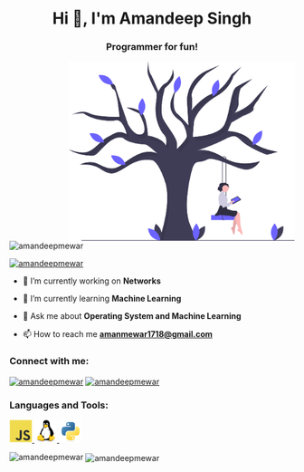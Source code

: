 
<h1 align="center">Hi 👋, I'm Amandeep Singh</h1>
<h3 align="center"> Programmer for fun! </h3>
<img align= "right" alt="Student" width="400" src="tree_swing.svg">
<p align="left"> <img src="https://komarev.com/ghpvc/?username=amandeepmewar&label=Profile%20views&color=0e75b6&style=flat" alt="amandeepmewar" /> </p>

<p align="left"> <a href="https://twitter.com/amandeepmewar" target="blank"><img src="https://img.shields.io/twitter/follow/amandeepmewar?logo=twitter&style=for-the-badge" alt="amandeepmewar" /></a> </p>



- 🔭 I’m currently working on **Networks**

- 🌱 I’m currently learning **Machine Learning**

- 💬 Ask me about **Operating System and Machine Learning**

- 📫 How to reach me **amanmewar1718@gmail.com**

<h3 align="left">Connect with me:</h3>
<p align="left">
<a href="https://twitter.com/amandeepmewar" target="blank"><img align="center" src="https://raw.githubusercontent.com/rahuldkjain/github-profile-readme-generator/master/src/images/icons/Social/twitter.svg" alt="amandeepmewar" height="30" width="40" /></a>
<a href="https://linkedin.com/in/amandeepmewar" target="blank"><img align="center" src="https://raw.githubusercontent.com/rahuldkjain/github-profile-readme-generator/master/src/images/icons/Social/linked-in-alt.svg" alt="amandeepmewar" height="30" width="40" /></a>
</p>

<h3 align="left">Languages and Tools:</h3>
<p align="left"> <a href="https://developer.mozilla.org/en-US/docs/Web/JavaScript" target="_blank" rel="noreferrer"> <img src="https://raw.githubusercontent.com/devicons/devicon/master/icons/javascript/javascript-original.svg" alt="javascript" width="40" height="40"/> </a> <a href="https://www.linux.org/" target="_blank" rel="noreferrer"> <img src="https://raw.githubusercontent.com/devicons/devicon/master/icons/linux/linux-original.svg" alt="linux" width="40" height="40"/> </a> <a href="https://www.python.org" target="_blank" rel="noreferrer"> <img src="https://raw.githubusercontent.com/devicons/devicon/master/icons/python/python-original.svg" alt="python" width="40" height="40"/> </a> </p>

<p><img align="left" src="https://github-readme-stats.vercel.app/api/top-langs?username=amandeepmewar&show_icons=true&locale=en&layout=compact" alt="amandeepmewar" /></p>

<p>&nbsp;<img align="center" src="https://github-readme-stats.vercel.app/api?username=amandeepmewar&show_icons=true&locale=en" alt="amandeepmewar" /></p>
